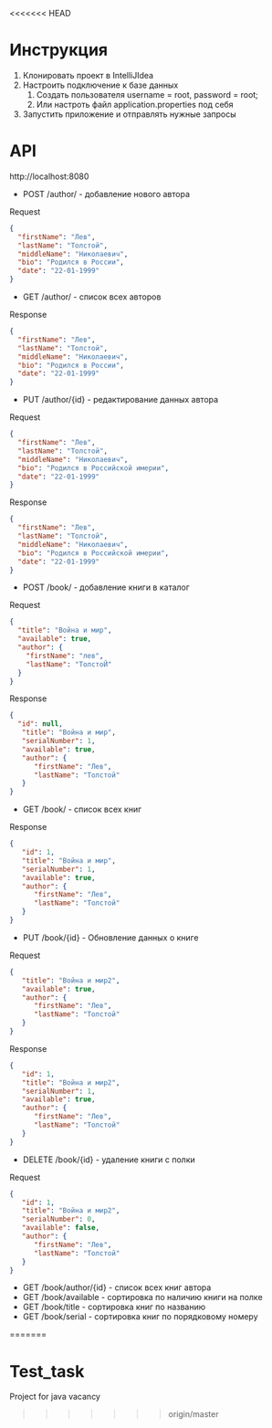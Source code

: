 <<<<<<< HEAD
# Инструкция

1. Клонировать проект в IntelliJIdea
2. Настроить подключение к базе данных
   1. Создать пользователя username = root, password = root;
   2. Или настроть файл application.properties под себя
3. Запустить приложение и отправлять нужные запросы

# API

http://localhost:8080

+ POST /author/ - добавление нового автора

Request

```JSON
{
  "firstName": "Лев",
  "lastName": "Толстой",
  "middleName": "Николаевич",
  "bio": "Родился в России",
  "date": "22-01-1999"
}
```

+ GET /author/ - список всех авторов

Response

```JSON
{
  "firstName": "Лев",
  "lastName": "Толстой",
  "middleName": "Николаевич",
  "bio": "Родился в России",
  "date": "22-01-1999"
}
```

+ PUT /author/{id} - редактирование данных автора

Request

```JSON
{
  "firstName": "Лев",
  "lastName": "Толстой",
  "middleName": "Николаевич",
  "bio": "Родился в Российской имерии",
  "date": "22-01-1999"
}
```

Response

```JSON
{
  "firstName": "Лев",
  "lastName": "Толстой",
  "middleName": "Николаевич",
  "bio": "Родился в Российской имерии",
  "date": "22-01-1999"
}
```

+ POST /book/ - добавление книги в каталог

Request

```JSON
{
  "title": "Война и мир",
  "available": true,
  "author": {
    "firstName": "лев",
    "lastName": "ТолстоЙ"
  }
}
```

Response

```JSON
{
  "id": null,
   "title": "Война и мир",
   "serialNumber": 1,
   "available": true,
   "author": {
      "firstName": "Лев",
      "lastName": "Толстой"
   }
}
```

+ GET /book/ - список всех книг

Response

```JSON
{
   "id": 1,
   "title": "Война и мир",
   "serialNumber": 1,
   "available": true,
   "author": {
      "firstName": "Лев",
      "lastName": "Толстой"
   }
}
```

+ PUT /book/{id} - Обновление данных о книге

Request

```JSON
{
   "title": "Война и мир2",
   "available": true,
   "author": {
      "firstName": "Лев",
      "lastName": "Толстой"
   }
}
```

Response

```JSON
{
   "id": 1,
   "title": "Война и мир2",
   "serialNumber": 1,
   "available": true,
   "author": {
      "firstName": "Лев",
      "lastName": "Толстой"
   }
}
```

+ DELETE /book/{id} - удаление книги с полки

Request

```JSON
{
   "id": 1,
   "title": "Война и мир2",
   "serialNumber": 0,
   "available": false,
   "author": {
      "firstName": "Лев",
      "lastName": "Толстой"
   }
}
```

+ GET /book/author/{id} - список всех книг автора
+ GET /book/available - сортировка по наличию книги на полке
+ GET /book/title - сортировка книг по названию
+ GET /book/serial - сортировка книг по порядковому номеру

=======
# Test_task
Project for java vacancy
>>>>>>> origin/master

